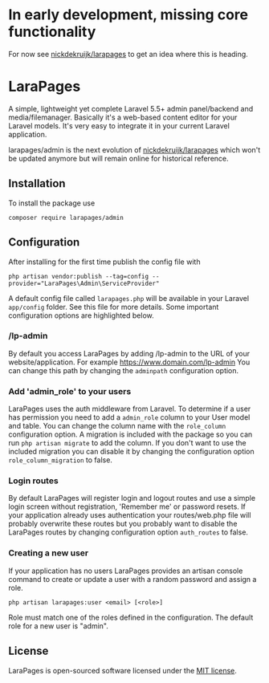 # In early development, missing core functionality
For now see [nickdekruijk/larapages](https://github.com/nickdekruijk/larapages) to get an idea where this is heading.

# LaraPages
A simple, lightweight yet complete Laravel 5.5+ admin panel/backend and media/filemanager.
Basically it's a web-based content editor for your Laravel models. It's very easy to integrate it in your current Laravel application.

larapages/admin is the next evolution of [nickdekruijk/larapages](https://github.com/nickdekruijk/larapages) which won't be updated anymore but will remain online for historical reference.

## Installation
To install the package use

`composer require larapages/admin`

## Configuration
After installing for the first time publish the config file with 

`php artisan vendor:publish --tag=config --provider="LaraPages\Admin\ServiceProvider"` 

A default config file called `larapages.php` will be available in your Laravel `app/config` folder. See this file for more details. Some important configuration options are highlighted below.

### /lp-admin
By default you access LaraPages by adding /lp-admin to the URL of your website/application. For example https://www.domain.com/lp-admin
You can change this path by changing the `adminpath` configuration option.

### Add 'admin_role' to your users
LaraPages uses the auth middleware from Laravel. To determine if a user has permission you need to add a `admin_role` column to your User model and table. You can change the column name with the `role_column` configuration option.
A migration is included with the package so you can run `php artisan migrate` to add the column. If you don't want to use the included migration you can disable it by changing the configuration option `role_column_migration` to false. 

### Login routes
By default LaraPages will register login and logout routes and use a simple login screen without registration, 'Remember me' or password resets.
If your application already uses authentication your routes/web.php file will probably overwrite these routes but you probably want to disable the LaraPages routes by changing configuration option `auth_routes` to false.

### Creating a new user
If your application has no users LaraPages provides an artisan console command to create or update a user with a random password and assign a role.

`php artisan larapages:user <email> [<role>]`

Role must match one of the roles defined in the configuration. The default role for a new user is "admin". 

## License
LaraPages is open-sourced software licensed under the [MIT license](https://opensource.org/licenses/MIT).